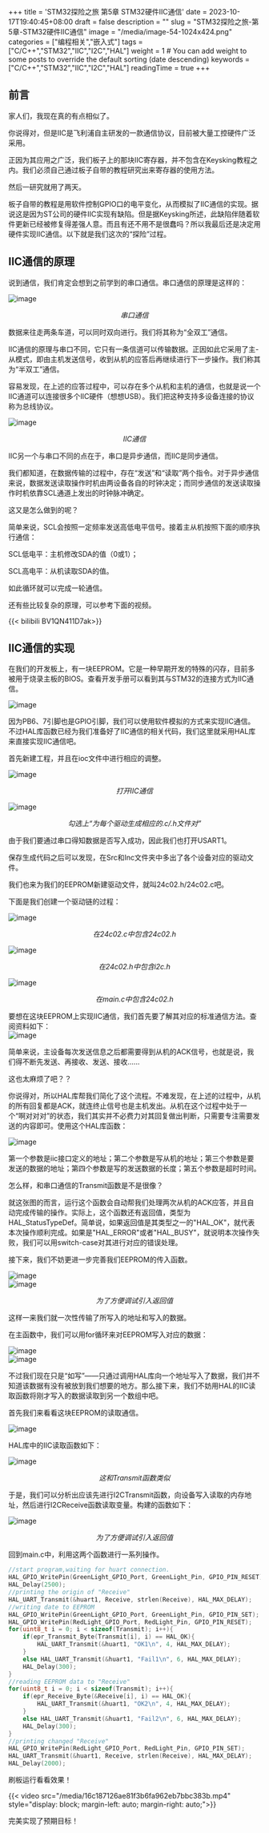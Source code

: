 +++
title = 'STM32探险之旅 第5章 STM32硬件IIC通信'
date = 2023-10-17T19:40:45+08:00
draft = false
description = ""
slug = "STM32探险之旅-第5章-STM32硬件IIC通信"
image = "/media/image-54-1024x424.png"
categories = ["编程相关","嵌入式"]
tags = ["C/C++","STM32","IIC","I2C","HAL"]
weight = 1       # You can add weight to some posts to override the default sorting (date descending)
keywords = ["C/C++","STM32","IIC","I2C","HAL"]
readingTime = true
+++

## 前言

家人们，我现在真的有点相似了。

你说得对，但是IIC是飞利浦自主研发的一款通信协议，目前被大量工控硬件广泛采用。

正因为其应用之广泛，我们板子上的那块IIC寄存器，并不包含在Keysking教程之内。我们必须自己通过板子自带的教程研究出来寄存器的使用方法。

然后一研究就用了两天。

板子自带的教程是用软件控制GPIO口的电平变化，从而模拟了IIC通信的实现。据说这是因为ST公司的硬件IIC实现有缺陷。但是据Keysking所述，此缺陷伴随着软件更新已经被修复得差强人意。而且有还不用不是很蠢吗？所以我最后还是决定用硬件实现IIC通信。以下就是我们这次的“探险”过程。

## IIC通信的原理

说到通信，我们肯定会想到之前学到的串口通信。串口通信的原理是这样的：

<img src="/media/image-52-1024x345.png" style="display: block; margin-left: auto; margin-right: auto;" alt="image">
<p style="text-align: center"><em>串口通信</em></p>

数据来往走两条车道，可以同时双向进行。我们将其称为“全双工”通信。

IIC通信的原理与串口不同，它只有一条信道可以传输数据。正因如此它采用了主-从模式，即由主机发送信号，收到从机的应答后再继续进行下一步操作。我们称其为“半双工”通信。

容易发现，在上述的应答过程中，可以存在多个从机和主机的通信，也就是说一个IIC通道可以连接很多个IIC硬件（想想USB）。我们把这种支持多设备连接的协议称为总线协议。

<img src="/media/image-54-1024x424.png" style="display: block; margin-left: auto; margin-right: auto;" alt="image">
<p style="text-align: center"><em>IIC通信</em></p>

IIC另一个与串口不同的点在于，串口是异步通信，而IIC是同步通信。

我们都知道，在数据传输的过程中，存在“发送”和“读取”两个指令。对于异步通信来说，数据发送读取操作时机由两设备各自的时钟决定；而同步通信的发送读取操作时机依靠SCL通道上发出的时钟脉冲确定。

这又是怎么做到的呢？

简单来说，SCL会按照一定频率发送高低电平信号。接着主从机按照下面的顺序执行通信：

SCL低电平：主机修改SDA的值（0或1）；

SCL高电平：从机读取SDA的值。

如此循环就可以完成一轮通信。

还有些比较复杂的原理，可以参考下面的视频。

{{< bilibili BV1QN411D7ak>}}

## IIC通信的实现

在我们的开发板上，有一块EEPROM。它是一种早期开发的特殊的闪存，目前多被用于烧录主板的BIOS。查看开发手册可以看到其与STM32的连接方式为IIC通信。

<img src="/media/image-55-1024x405.png" style="display: block; margin-left: auto; margin-right: auto;" alt="image">

因为PB6、7引脚也是GPIO引脚，我们可以使用软件模拟的方式来实现IIC通信。不过HAL库函数已经为我们准备好了IIC通信的相关代码，我们这里就采用HAL库来直接实现IIC通信吧。

首先新建工程，并且在ioc文件中进行相应的调整。

<img src="/media/image-56.png" style="display: block; margin-left: auto; margin-right: auto;" alt="image">
<p style="text-align: center"><em>打开IIC通信</em></p>

<img src="/media/image-57-1024x291.png" style="display: block; margin-left: auto; margin-right: auto;" alt="image">
<p style="text-align: center"><em>勾选上“为每个驱动生成相应的.c/.h文件对”</em></p>

由于我们要通过串口得知数据是否写入成功，因此我们也打开USART1。

保存生成代码之后可以发现，在Src和Inc文件夹中多出了各个设备对应的驱动文件。

我们也来为我们的EEPROM新建驱动文件，就叫24c02.h/24c02.c吧。

下面是我们创建一个驱动链的过程：

<img src="/media/image-59.png" style="display: block; margin-left: auto; margin-right: auto;" alt="image">
<p style="text-align: center"><em>在24c02.c中包含24c02.h</em></p>

<img src="/media/image-60.png" style="display: block; margin-left: auto; margin-right: auto;" alt="image">
<p style="text-align: center"><em>在24c02.h中包含i2c.h</em></p>

<img src="/media/image-61.png" style="display: block; margin-left: auto; margin-right: auto;" alt="image">
<p style="text-align: center"><em>在main.c中包含24c02.h</em></p>

要想在这块EEPROM上实现IIC通信，我们首先要了解其对应的标准通信方法。查阅资料如下：
<img src="/media/image-62.png" style="display: block; margin-left: auto; margin-right: auto;" alt="image">

简单来说，主设备每次发送信息之后都需要得到从机的ACK信号，也就是说，我们得不断先发送、再接收、发送、接收......

这也太麻烦了吧？？

你说得对，所以HAL库帮我们简化了这个流程。不难发现，在上述的过程中，从机的所有回复都是ACK，就连终止信号也是主机发出。从机在这个过程中处于一个“啊对对对”的状态，我们其实并不必费力对其回复做出判断，只需要专注需要发送的内容即可。使用这个HAL库函数：

<img src="/media/image-64.png" style="display: block; margin-left: auto; margin-right: auto;" alt="image">

第一个参数是iic接口定义的地址；第二个参数是写从机的地址；第三个参数是要发送的数据的地址；第四个参数是写的发送数据的长度；第五个参数是超时时间。

怎么样，和串口通信的Transmit函数是不是很像？

就这张图的而言，运行这个函数会自动帮我们处理两次从机的ACK应答，并且自动完成传输的操作。实际上，这个函数还有返回值，类型为HAL_StatusTypeDef。简单说，如果返回值是其类型之一的"HAL_OK"，就代表本次操作顺利完成。如果是"HAL_ERROR"或者"HAL_BUSY"，就说明本次操作失败，我们可以用switch-case对其进行对应的错误处理。

接下来，我们不妨更进一步完善我们EEPROM的传入函数。

<img src="/media/image-67.png" style="display: block; margin-left: auto; margin-right: auto;" alt="image">
<img src="/media/image-74.png" style="display: block; margin-left: auto; margin-right: auto;" alt="image">
<p style="text-align: center"><em>为了方便调试引入返回值</em></p>

这样一来我们就一次性传输了所写入的地址和写入的数据。

在主函数中，我们可以用for循环来对EEPROM写入对应的数据：

<img src="/media/image-68.png" style="display: block; margin-left: auto; margin-right: auto;" alt="image">
<img src="/media/image-69.png" style="display: block; margin-left: auto; margin-right: auto;" alt="image">

不过我们现在只是“如写”——只通过调用HAL库向一个地址写入了数据，我们并不知道该数据有没有被放到我们想要的地方。那么接下来，我们不妨用HAL的IIC读取函数将刚才写入的数据读取到另一个数组中吧。

首先我们来看看这块EEPROM的读取通信。

<img src="/media/image-71.png" style="display: block; margin-left: auto; margin-right: auto;" alt="image">

HAL库中的IIC读取函数如下：

<img src="/media/image-70.png" style="display: block; margin-left: auto; margin-right: auto;" alt="image">
<p style="text-align: center"><em>这和Transmit函数类似</em></p>

于是，我们可以分析出应该先进行I2CTransmit函数，向设备写入读取的内存地址，然后进行I2CReceive函数读取变量。构建的函数如下：

<img src="/media/image-73.png" style="display: block; margin-left: auto; margin-right: auto;" alt="image">
<p style="text-align: center"><em>为了方便调试引入返回值</em></p>

回到main.c中，利用这两个函数进行一系列操作。
```c
//start program,waiting for huart connection.
HAL_GPIO_WritePin(GreenLight_GPIO_Port, GreenLight_Pin, GPIO_PIN_RESET);
HAL_Delay(2500);
//printing the origin of "Receive"
HAL_UART_Transmit(&huart1, Receive, strlen(Receive), HAL_MAX_DELAY);
//writing date to EEPROM
HAL_GPIO_WritePin(GreenLight_GPIO_Port, GreenLight_Pin, GPIO_PIN_SET);
HAL_GPIO_WritePin(RedLight_GPIO_Port, RedLight_Pin, GPIO_PIN_RESET);
for(uint8_t i = 0; i < sizeof(Transmit); i++){
    if(epr_Transmit_Byte(Transmit[i], i) == HAL_OK){
        HAL_UART_Transmit(&huart1, "OK1\n", 4, HAL_MAX_DELAY);
    }
    else HAL_UART_Transmit(&huart1, "Fail1\n", 6, HAL_MAX_DELAY);
    HAL_Delay(300);
}
//reading EEPROM data to "Receive"
for(uint8_t i = 0; i < sizeof(Transmit); i++){
    if(epr_Receive_Byte(&Receive[i], i) == HAL_OK){
        HAL_UART_Transmit(&huart1, "OK2\n", 4, HAL_MAX_DELAY);
    }
    else HAL_UART_Transmit(&huart1, "Fail2\n", 6, HAL_MAX_DELAY);
    HAL_Delay(300);
}
//printing changed "Receive"
HAL_GPIO_WritePin(RedLight_GPIO_Port, RedLight_Pin, GPIO_PIN_SET);
HAL_UART_Transmit(&huart1, Receive, strlen(Receive), HAL_MAX_DELAY);
HAL_Delay(2000);
```

刷板运行看看效果！

{{< video src="/media/16c187126ae81f3b6fa962eb7bbc383b.mp4" style="display: block; margin-left: auto; margin-right: auto;">}}

完美实现了预期目标！